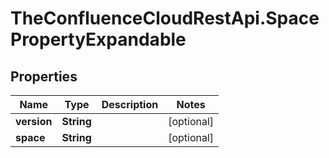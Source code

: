 # TheConfluenceCloudRestApi.SpacePropertyExpandable

## Properties
Name | Type | Description | Notes
------------ | ------------- | ------------- | -------------
**version** | **String** |  | [optional] 
**space** | **String** |  | [optional] 

